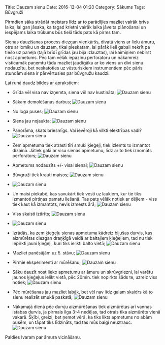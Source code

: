 Title: Dauzam sienu
Date: 2016-12-04 01:20
Category: Sākums
Tags: Būvgruži

Pirmdien sāka strādāt meistars līdz ar to parādījies mazliet vairāk brīvs laiks, lai gan jāsaka, ka tagad krietni vairāk laika jāvelta plānošanai un iespējams laika trūkums būs tieši tāds pats kā pirms tam.

Sienas dauzīšanas process diezgan vienkāršs, divatā viens ar lielu āmuru, otrs ar lomiku un dauzam, tikai pieskatam, lai pārāk lieli gabali nekrīt pa tiešo uz paneļa (tajā brīdī grīdas jau bija izlauztas), lai kaimiņiem nebirst nost apmetums. Pēc tam vēlāk iepazinu perforatoru un nākamreiz visticamāk paņemtu tādu mazliet jaudīgāku ar ko viens un divi sienu nodauzītu, bet neskatoties uz vēsturiskiem instrumentiem pēc pāris stundām siena ir pārvērtusies par būvgružu kaudzi.


Lai runā daudz bildes ar aprakstiem:


* Grīda vēl visa nav izņemta, siena vēl nav kustināta;
![Dauzam sienu]({filename}/images/dauzam-sienu-1.jpg)

* Sākam demolēšanas darbus;
![Dauzam sienu]({filename}/images/dauzam-sienu-2.jpg)

* No loga puses;
![Dauzam sienu]({filename}/images/dauzam-sienu-3.jpg)

* Siena jau nojaukta;
![Dauzam sienu]({filename}/images/dauzam-sienu-4.jpg)

* Panorāma, skats briesmīgs. Vai ievēroji kā vilkti elektrības vadi?
![Dauzam sienu]({filename}/images/dauzam-sienu-5.jpg)

* Zem apmetuma tiek atrasti tīri smuki ķieģeļi, tiek izlemts to izmantot dizainā. Jātiek galā ar visu sienas apmetumu, līdz ar to tiek iznomāts perforators;
![Dauzam sienu]({filename}/images/dauzam-sienu-6.jpg)

* Apmetums nodauzīts +/- visai sienai;
![Dauzam sienu]({filename}/images/dauzam-sienu-7.jpg)

* Būvgruži tiek krauti maisos;
![Dauzam sienu]({filename}/images/dauzam-sienu-8.jpg)
* ![Dauzam sienu]({filename}/images/dauzam-sienu-9.jpg)

* Un maisi piekabē, kas savukārt tiek vesti uz laukiem, kur tie tiks izmantoti pirtiņas pamatu liešanā. Tas pats vēlāk notiek ar dēļiem - viss tiek kaut kā izmantots, nevis izmests ārā;
![Dauzam sienu]({filename}/images/dauzam-sienu-10.jpg)

* Viss skaisti iztīrīts;
![Dauzam sienu]({filename}/images/dauzam-sienu-11.jpg)
* ![Dauzam sienu]({filename}/images/dauzam-sienu-12.jpg)

* Izrādās, ka zem ķieģeļu sienas apmetuma kādreiz bijušas durvis, kas aizmūrētas diezgan draņķīgā veidā ar baltajiem ķieģeļiem, tad nu tiek iepirkti jauni ķieģeļi, kuri tiks ielikti balto vietā;
![Dauzam sienu]({filename}/images/dauzam-sienu-13.jpg)

* Mazliet panēsājām uz 5. stāvu;
![Dauzam sienu]({filename}/images/dauzam-sienu-14.jpg)

* Pirmie eksperimenti ar mūrēšanu;
![Dauzam sienu]({filename}/images/dauzam-sienu-15.jpg)

* Sāku dauzīt nost lieko apmetumu ar āmuru un skrūvgriezni, lai varētu jaunos ķieģeļus ielikt vietā, pēc 20min. tiek nopirkts šāds te, uzreiz viss notiek;
![Dauzam sienu]({filename}/images/dauzam-sienu-16.jpg)

* Pēc mūrēšanas jau mazliet labāk, bet vēl nav līdz galam skaidrs kā to sienu realizēt smukā paskatā;
![Dauzam sienu]({filename}/images/dauzam-sienu-17.jpg)

* Nākamajā dienā pēc durvju aizmūrēšanas tiek aizmūrētas arī vannas istabas durvis, ja pirmais ilga 3-4 nedēļas, tad otrais tika aizmūrēts vienā vakarā. Šķībi, greizi, bet ņemot vērā, ka tiks likts apmetums no abām pusēm, un tāpat tiks līdzināts, tad tas mūs baigi neuztrauc.
![Dauzam sienu]({filename}/images/dauzam-sienu-18.jpg)


Paldies Ivaram par āmura vicināšanu.
